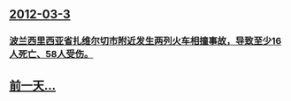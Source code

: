 ## [2012-03-3](/zh/news/2012/03/3/index.md)

### [波兰西里西亚省扎维尔切市附近发生两列火车相撞事故，导致至少16人死亡、58人受伤。](/zh/news/2012/03/3/波兰西里西亚省扎维尔切市附近发生两列火车相撞事故-导致至少16人死亡-58人受伤.md)
## [前一天...](/zh/news/2012/02/28/index.md)

